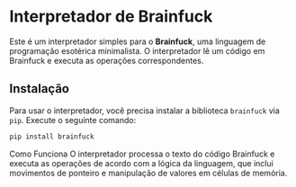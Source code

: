 # Interpretador de Brainfuck

Este é um interpretador simples para o **Brainfuck**, uma linguagem de programação esotérica minimalista. O interpretador lê um código em Brainfuck e executa as operações correspondentes.

## Instalação

Para usar o interpretador, você precisa instalar a biblioteca `brainfuck` via `pip`. Execute o seguinte comando:

```bash
pip install brainfuck
```

Como Funciona
O interpretador processa o texto do código Brainfuck e executa as operações de acordo com a lógica da linguagem, que inclui movimentos de ponteiro e manipulação de valores em células de memória.